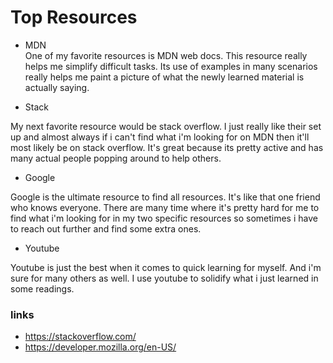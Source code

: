 # Top Resources

* MDN  
 One of my favorite resources is MDN web docs. This resource really helps me simplify difficult tasks. Its use of examples in many scenarios really helps me paint a picture of what the newly learned material is actually saying.

* Stack

My next favorite resource would be stack overflow. I just really like their set up and almost always if i can't find what i'm looking for on MDN then it'll most likely be on stack overflow. It's great because its pretty active and has many actual people popping around to help others.

* Google

Google is the ultimate resource to find all resources. It's like that one friend who knows everyone. There are many time where it's pretty hard for me to find what i'm looking for in my two specific resources so sometimes i have to reach out further and find some extra ones.

* Youtube

Youtube is just the best when it comes to quick learning for myself. And i'm sure for many others as well. I use youtube to solidify what i just learned in some readings. 

### links
* https://stackoverflow.com/
* https://developer.mozilla.org/en-US/
